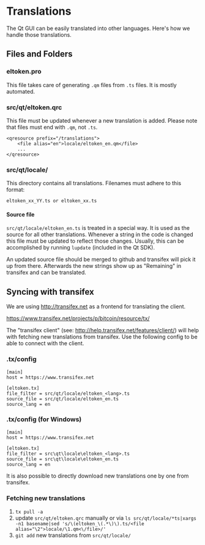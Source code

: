 Translations
============

The Qt GUI can be easily translated into other languages. Here's how we
handle those translations.

Files and Folders
-----------------

### eltoken.pro

This file takes care of generating `.qm` files from `.ts` files. It is mostly
automated.

### src/qt/eltoken.qrc

This file must be updated whenever a new translation is added. Please note that
files must end with `.qm`, not `.ts`.

    <qresource prefix="/translations">
        <file alias="en">locale/eltoken_en.qm</file>
        ...
    </qresource>

### src/qt/locale/

This directory contains all translations. Filenames must adhere to this format:

    eltoken_xx_YY.ts or eltoken_xx.ts

#### Source file

`src/qt/locale/eltoken_en.ts` is treated in a special way. It is used as the
source for all other translations. Whenever a string in the code is changed
this file must be updated to reflect those changes. Usually, this can be
accomplished by running `lupdate` (included in the Qt SDK).

An updated source file should be merged to github and transifex will pick it
up from there. Afterwards the new strings show up as "Remaining" in transifex
and can be translated.

Syncing with transifex
----------------------

We are using http://transifex.net as a frontend for translating the client.

https://www.transifex.net/projects/p/bitcoin/resource/tx/

The "transifex client" (see: http://help.transifex.net/features/client/)
will help with fetching new translations from transifex. Use the following
config to be able to connect with the client.

### .tx/config

    [main]
    host = https://www.transifex.net

    [eltoken.tx]
    file_filter = src/qt/locale/eltoken_<lang>.ts
    source_file = src/qt/locale/eltoken_en.ts
    source_lang = en
    
### .tx/config (for Windows)

    [main]
    host = https://www.transifex.net

    [eltoken.tx]
    file_filter = src\qt\locale\eltoken_<lang>.ts
    source_file = src\qt\locale\eltoken_en.ts
    source_lang = en

It is also possible to directly download new translations one by one from transifex.

### Fetching new translations

1. `tx pull -a`
2. update `src/qt/eltoken.qrc` manually or via
   `ls src/qt/locale/*ts|xargs -n1 basename|sed 's/\(eltoken_\(.*\)\).ts/<file alias="\2">locale/\1.qm<\/file>/'`
3. `git add` new translations from `src/qt/locale/`
